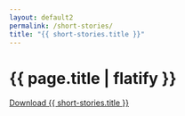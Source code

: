 ```yaml
---
layout: default2
permalink: /short-stories/
title: "{{ short-stories.title }}"
---
```


<h1>{{ page.title | flatify }}</h1>
<a href="{{ short-stories.url }}downloads/">Download {{ short-stories.title }}</a>

